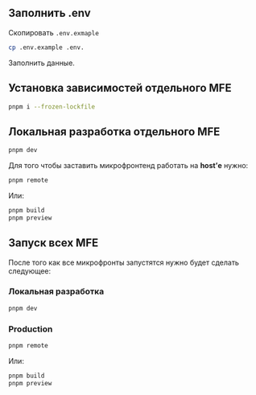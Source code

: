 ## Заполнить .env
Скопировать `.env.exmaple`
```bash
cp .env.example .env.
```

Заполнить данные.

## Установка зависимостей отдельного MFE
```bash
pnpm i --frozen-lockfile
```

## Локальная разработка отдельного MFE
```bash
pnpm dev
```

Для того чтобы заставить микрофронтенд работать на **host’е** нужно:

```bash
pnpm remote
```
Или:

```bash
pnpm build
pnpm preview
```

## Запуск всех MFE 
После того как все микрофронты запустятся нужно будет сделать следующее:

### Локальная разработка
```bash
pnpm dev
```

### Production
```bash
pnpm remote
```
Или:

```bash
pnpm build
pnpm preview
```
